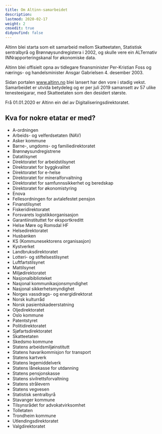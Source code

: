 ```yaml
---
title: Om Altinn-samarbeidet
description:
lastmod: 2020-02-17
weight: 2
cmsedit: true
didyoufind: false
---
```


Altinn blei starta som eit samarbeid mellom Skatteetaten, Statistisk sentralbyrå og Brønnøysundregistera i 2002,
og skulle vere ein ALTernativ INNrapporteringskanal for økonomiske data.

Altinn blei offisielt opna av tidlegare finansminister Per-Kristian Foss og nærings- og handelsminister Ansgar Gabrielsen 4. desember 2003.

Sidan portalen www.altinn.no blei lansert har den vore i stadig vekst.
Samarbeidet er utvida betydeleg og er per juli 2019 samansett av 57 ulike tenesteeigarar, med Skatteetaten som den desidert største.

Frå 01.01.2020 er Altinn ein del av Digitaliseringsdirektoratet.

## Kva for nokre etatar er med?

- A-ordningen
- Arbeids- og velferdsetaten (NAV)
- Asker kommune
- Barne-, ungdoms- og familiedirektoratet
- Brønnøysundregistrene
- Datatilsynet
- Direktoratet for arbeidstilsynet
- Direktoratet for byggkvalitet
- Direktoratet for e-helse
- Direktoratet for mineralforvaltning
- Direktoratet for samfunnssikkerhet og beredskap
- Direktoratet for økonomistyring
- Enova
- Fellesordningen for avtalefestet pensjon
- Finanstilsynet
- Fiskeridirektoratet
- Forsvarets logistikkorganisasjon
- Garantiinstituttet for eksportkreditt
- Helse Møre og Romsdal HF
- Helsedirektoratet
- Husbanken
- KS (Kommunesektorens organisasjon)
- Kystverket
- Landbruksdirektoratet
- Lotteri- og stiftelsestilsynet
- Luftfartstilsynet
- Mattilsynet
- Miljødirektoratet
- Nasjonalbiblioteket
- Nasjonal kommunikasjonsmyndighet
- Nasjonal sikkerhetsmyndighet
- Norges vassdrags- og energidirektorat
- Norsk kulturråd
- Norsk pasientskadeerstatning
- Oljedirektoratet
- Oslo kommune
- Patentstyret
- Politidirektoratet
- Sjøfartsdirektoratet
- Skatteetaten
- Skedsmo kommune
- Statens arbeidsmiljøinstitutt
- Statens havarikommisjon for transport
- Statens kartverk
- Statens legemiddelverk
- Statens lånekasse for utdanning
- Statens pensjonskasse
- Statens sivilrettsforvaltning
- Statens strålevern
- Statens vegvesen
- Statistisk sentralbyrå
- Stavanger kommune
- Tilsynsrådet for advokatvirksomhet
- Tolletaten
- Trondheim kommune
- Utlendingsdirektoratet
- Valgdirektoratet
